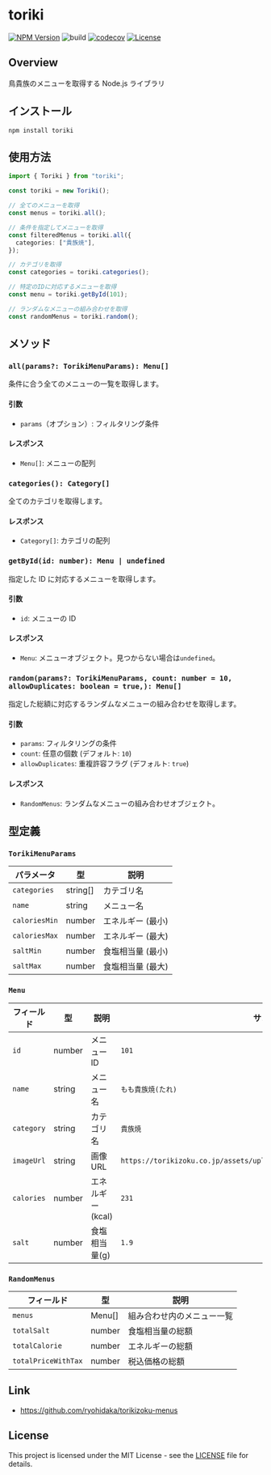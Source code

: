 # toriki

[![NPM Version](https://img.shields.io/npm/v/toriki?logo=npm)](https://www.npmjs.com/package/toriki)
![build](https://github.com/ryohidaka/toriki-js/workflows/Build/badge.svg)
[![codecov](https://codecov.io/gh/ryohidaka/toriki-js/graph/badge.svg?token=RHP9TB2F51)](https://codecov.io/gh/ryohidaka/toriki-js)
[![License](https://img.shields.io/badge/license-MIT-blue.svg)](https://opensource.org/licenses/MIT)

## Overview

鳥貴族のメニューを取得する Node.js ライブラリ

## インストール

```shell
npm install toriki
```

## 使用方法

```ts
import { Toriki } from "toriki";

const toriki = new Toriki();

// 全てのメニューを取得
const menus = toriki.all();

// 条件を指定してメニューを取得
const filteredMenus = toriki.all({
  categories: ["貴族焼"],
});

// カテゴリを取得
const categories = toriki.categories();

// 特定のIDに対応するメニューを取得
const menu = toriki.getById(101);

// ランダムなメニューの組み合わせを取得
const randomMenus = toriki.random();
```

## メソッド

### `all(params?: TorikiMenuParams): Menu[]`

条件に合う全てのメニューの一覧を取得します。

#### 引数

- `params`（オプション）: フィルタリング条件

#### レスポンス

- `Menu[]`: メニューの配列

### `categories(): Category[]`

全てのカテゴリを取得します。

#### レスポンス

- `Category[]`: カテゴリの配列

### `getById(id: number): Menu | undefined`

指定した ID に対応するメニューを取得します。

#### 引数

- `id`: メニューの ID

#### レスポンス

- `Menu`: メニューオブジェクト。見つからない場合は`undefined`。

### `random(params?: TorikiMenuParams, count: number = 10, allowDuplicates: boolean = true,): Menu[]`

指定した総額に対応するランダムなメニューの組み合わせを取得します。

#### 引数

- `params`: フィルタリングの条件
- `count`: 任意の個数 (デフォルト: `10`)
- `allowDuplicates`: 重複許容フラグ (デフォルト: `true`)

#### レスポンス

- `RandomMenus`: ランダムなメニューの組み合わせオブジェクト。

## 型定義

### `TorikiMenuParams`

| パラメータ    | 型       | 説明              |
| ------------- | -------- | ----------------- |
| `categories`  | string[] | カテゴリ名        |
| `name`        | string   | メニュー名        |
| `caloriesMin` | number   | エネルギー (最小) |
| `caloriesMax` | number   | エネルギー (最大) |
| `saltMin`     | number   | 食塩相当量 (最小) |
| `saltMax`     | number   | 食塩相当量 (最大) |

### `Menu`

| フィールド | 型     | 説明             | サンプル                                                                   |
| ---------- | ------ | ---------------- | -------------------------------------------------------------------------- |
| `id`       | number | メニュー ID      | `101`                                                                      |
| `name`     | string | メニュー名       | `もも貴族焼(たれ)`                                                         |
| `category` | string | カテゴリ名       | `貴族焼`                                                                   |
| `imageUrl` | string | 画像 URL         | `https://torikizoku.co.jp/assets/uploads/2024/03/momo_kizokuyaki_tare.jpg` |
| `calories` | number | エネルギー(kcal) | `231`                                                                      |
| `salt`     | number | 食塩相当量(g)    | `1.9`                                                                      |

### `RandomMenus`

| フィールド          | 型     | 説明                       |
| ------------------- | ------ | -------------------------- |
| `menus`             | Menu[] | 組み合わせ内のメニュー一覧 |
| `totalSalt`         | number | 食塩相当量の総額           |
| `totalCalorie`      | number | エネルギーの総額           |
| `totalPriceWithTax` | number | 税込価格の総額             |

## Link

- https://github.com/ryohidaka/torikizoku-menus

## License

This project is licensed under the MIT License - see the [LICENSE](LICENSE) file for details.
